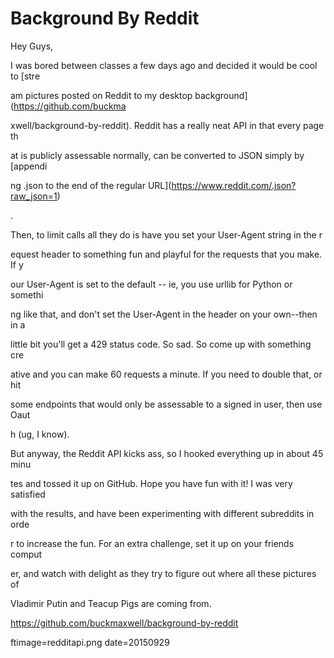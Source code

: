 
# Background By Reddit

Hey Guys,

I was bored between classes a few days ago and decided it would be cool to [stre




































am pictures posted on Reddit to my desktop background](https://github.com/buckma




































xwell/background-by-reddit).  Reddit has a really neat API in that every page th




































at is publicly assessable normally, can be converted to JSON  simply by [appendi




































ng .json to the end of the regular URL](https://www.reddit.com/.json?raw_json=1)




































.

Then, to limit calls all they do is have you set your User-Agent string in the r




































equest header to something fun and playful for the requests that you make.  If y




































our User-Agent is set to the default -- ie, you use urllib for Python or somethi




































ng like that, and don't set the User-Agent in the header on your own--then in a 




































little bit you'll get a 429 status code.  So sad.  So come up with something cre




































ative and you can make 60 requests a minute.  If you need to double that, or hit




































 some endpoints that would only be assessable to a signed in user, then use Oaut




































h (ug, I know).

But anyway, the Reddit API kicks ass, so I hooked everything up in about 45 minu




































tes and tossed it up on GitHub.  Hope you have fun with it! I was very satisfied




































 with the results, and have been experimenting with different subreddits in orde




































r to increase the fun.  For an extra challenge, set it up on your friends comput




































er, and watch with delight as they try to figure out where all these pictures of




































 Vladimir Putin and Teacup Pigs are coming from.

https://github.com/buckmaxwell/background-by-reddit

ftimage=redditapi.png
date=20150929